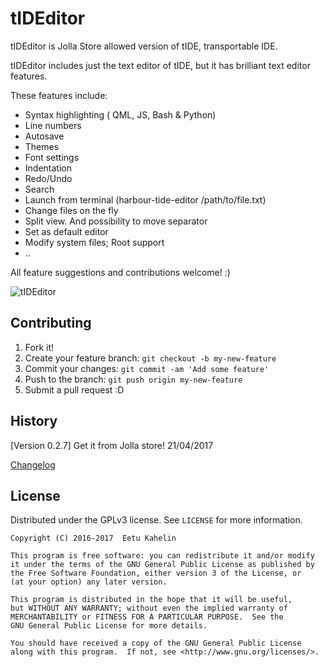  
# tIDEditor

tIDEditor is Jolla Store allowed version of tIDE,  transportable IDE.

tIDEditor includes just the text editor of tIDE, but it has brilliant text editor features.

These features include:
* Syntax highlighting ( QML, JS, Bash & Python)
*  Line numbers
* Autosave
* Themes
* Font settings
* Indentation
* Redo/Undo
* Search
* Launch from terminal (harbour-tide-editor /path/to/file.txt)
* Change files on the fly
* Split view. And possibility to move separator
* Set as default editor
* Modify system files; Root support
* ..

All feature suggestions and contributions welcome! :)  


![tIDEditor](https://github.com/eekkelund/harbour-tIDE/blob/devel/tide/icons/128x128/harbour-tide-editor.png?raw=true "tIDEditor")


## Contributing

1. Fork it!
2. Create your feature branch: `git checkout -b my-new-feature`
3. Commit your changes: `git commit -am 'Add some feature'`
4. Push to the branch: `git push origin my-new-feature`
5. Submit a pull request :D

## History

[Version 0.2.7] Get it from Jolla store! 21/04/2017  

[Changelog](https://github.com/eekkelund/harbour-tIDE/blob/master/rpm/harbour-tide.changes)

## License

Distributed under the GPLv3 license. See ``LICENSE`` for more information.
    
    Copyright (C) 2016-2017  Eetu Kahelin

    This program is free software: you can redistribute it and/or modify
    it under the terms of the GNU General Public License as published by
    the Free Software Foundation, either version 3 of the License, or
    (at your option) any later version.

    This program is distributed in the hope that it will be useful,
    but WITHOUT ANY WARRANTY; without even the implied warranty of
    MERCHANTABILITY or FITNESS FOR A PARTICULAR PURPOSE.  See the
    GNU General Public License for more details.

    You should have received a copy of the GNU General Public License
    along with this program.  If not, see <http://www.gnu.org/licenses/>.
